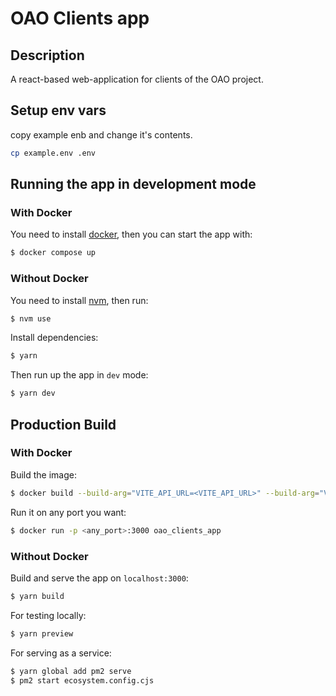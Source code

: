 # OAO Clients app

## Description

A react-based web-application for clients of the OAO project.

## Setup env vars

copy example enb and change it's contents.

```bash
cp example.env .env
```

## Running the app in development mode

### With Docker

You need to install [docker](https://docs.docker.com/), then you can start the app with:

```bash
$ docker compose up
```

### Without Docker

You need to install [nvm](https://github.com/nvm-sh/nvm?tab=readme-ov-file#installing-and-updating), then run:

```bash
$ nvm use
```

Install dependencies:

```bash
$ yarn
```

Then run up the app in `dev` mode:

```bash
$ yarn dev
```

## Production Build

### With Docker

Build the image:

```bash
$ docker build --build-arg="VITE_API_URL=<VITE_API_URL>" --build-arg="VITE_LLM_API_URL=<VITE_LLM_API_URL>" -t oao_clients_app .
```

Run it on any port you want:

```bash
$ docker run -p <any_port>:3000 oao_clients_app
```

### Without Docker

Build and serve the app on `localhost:3000`:

```bash
$ yarn build
```

For testing locally:

```bash
$ yarn preview
```

For serving as a service:

```bash
$ yarn global add pm2 serve
$ pm2 start ecosystem.config.cjs
```
